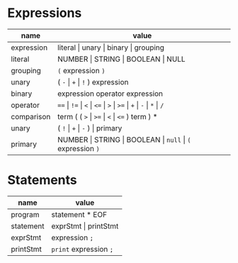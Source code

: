 # Expressions

| name       | value                                                                  |
| ---------- | ---------------------------------------------------------------------- |
| expression | literal \| unary \| binary \| grouping                                 |
| literal    | NUMBER \| STRING \| BOOLEAN \| NULL                                    |
| grouping   | `(` expression `)`                                                     |
| unary      | ( `-` \| `+` \| `!` ) expression                                       |
| binary     | expression operator expression                                         |
| operator   | `==` \| `!=` \| `<` \| `<=` \| `>` \| `>=` \| `+` \| `-` \| `*` \| `/` |
| comparison | term ( ( `>` \| `>=` \| `<` \| `<=` ) term ) \*                        |
| unary      | ( `!` \| `+` \| `-` ) \| primary                                       |
| primary    | NUMBER \| STRING \| BOOLEAN \| `null` \| `(` expression `)`            |

# Statements

| name      | value                  |
| --------- | ---------------------- |
| program   | statement \* EOF       |
| statement | exprStmt \| printStmt  |
| exprStmt  | expression `;`         |
| printStmt | `print` expression `;` |
